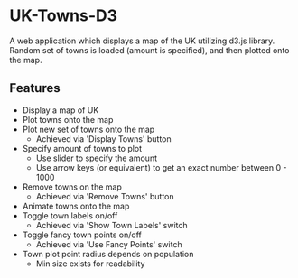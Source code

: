 # UK-Towns-D3

A web application which displays a map of the UK utilizing d3.js library.
Random set of towns is loaded (amount is specified), and then plotted onto the map.

## Features

- Display a map of UK
- Plot towns onto the map
- Plot new set of towns onto the map
    - Achieved via 'Display Towns' button
- Specify amount of towns to plot
    - Use slider to specify the amount
    - Use arrow keys (or equivalent) to get an exact number between 0 - 1000
- Remove towns on the map
    - Achieved via 'Remove Towns' button
- Animate towns onto the map
- Toggle town labels on/off
    - Achieved via 'Show Town Labels' switch
- Toggle fancy town points on/off
    - Achieved via 'Use Fancy Points' switch
- Town plot point radius depends on population 
    - Min size exists for readability